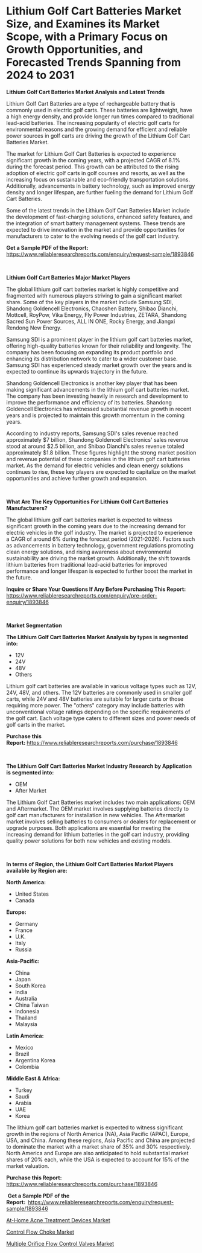 <p><h1>Lithium Golf Cart Batteries Market Size, and Examines its Market Scope, with a Primary Focus on Growth Opportunities, and Forecasted Trends Spanning from 2024 to 2031</h1></p><p><strong>Lithium Golf Cart Batteries Market Analysis and Latest Trends</strong></p>
<p><p>Lithium Golf Cart Batteries are a type of rechargeable battery that is commonly used in electric golf carts. These batteries are lightweight, have a high energy density, and provide longer run times compared to traditional lead-acid batteries. The increasing popularity of electric golf carts for environmental reasons and the growing demand for efficient and reliable power sources in golf carts are driving the growth of the Lithium Golf Cart Batteries Market.</p><p>The market for Lithium Golf Cart Batteries is expected to experience significant growth in the coming years, with a projected CAGR of 8.1% during the forecast period. This growth can be attributed to the rising adoption of electric golf carts in golf courses and resorts, as well as the increasing focus on sustainable and eco-friendly transportation solutions. Additionally, advancements in battery technology, such as improved energy density and longer lifespan, are further fueling the demand for Lithium Golf Cart Batteries.</p><p>Some of the latest trends in the Lithium Golf Cart Batteries Market include the development of fast-charging solutions, enhanced safety features, and the integration of smart battery management systems. These trends are expected to drive innovation in the market and provide opportunities for manufacturers to cater to the evolving needs of the golf cart industry.</p></p>
<p><strong>Get a Sample PDF of the Report:&nbsp;</strong> <a href="https://www.reliableresearchreports.com/enquiry/request-sample/1893846">https://www.reliableresearchreports.com/enquiry/request-sample/1893846</a></p>
<p>&nbsp;</p>
<p><strong>Lithium Golf Cart Batteries Major Market Players</strong></p>
<p><p>The global lithium golf cart batteries market is highly competitive and fragmented with numerous players striving to gain a significant market share. Some of the key players in the market include Samsung SDI, Shandong Goldencell Electronics, Chaoshen Battery, Shibao Dianchi, Mottcell, RoyPow, Vika Energy, Fly Power Industries, ZETARA, Shandong Sacred Sun Power Sources, ALL IN ONE, Rocky Energy, and Jiangxi Rendong New Energy.</p><p>Samsung SDI is a prominent player in the lithium golf cart batteries market, offering high-quality batteries known for their reliability and longevity. The company has been focusing on expanding its product portfolio and enhancing its distribution network to cater to a wider customer base. Samsung SDI has experienced steady market growth over the years and is expected to continue its upwards trajectory in the future.</p><p>Shandong Goldencell Electronics is another key player that has been making significant advancements in the lithium golf cart batteries market. The company has been investing heavily in research and development to improve the performance and efficiency of its batteries. Shandong Goldencell Electronics has witnessed substantial revenue growth in recent years and is projected to maintain this growth momentum in the coming years.</p><p>According to industry reports, Samsung SDI's sales revenue reached approximately $7 billion, Shandong Goldencell Electronics' sales revenue stood at around $2.5 billion, and Shibao Dianchi's sales revenue totaled approximately $1.8 billion. These figures highlight the strong market position and revenue potential of these companies in the lithium golf cart batteries market. As the demand for electric vehicles and clean energy solutions continues to rise, these key players are expected to capitalize on the market opportunities and achieve further growth and expansion.</p></p>
<p>&nbsp;</p>
<p><strong>What Are The Key Opportunities For Lithium Golf Cart Batteries Manufacturers?</strong></p>
<p><p>The global lithium golf cart batteries market is expected to witness significant growth in the coming years due to the increasing demand for electric vehicles in the golf industry. The market is projected to experience a CAGR of around 6% during the forecast period (2021-2026). Factors such as advancements in battery technology, government regulations promoting clean energy solutions, and rising awareness about environmental sustainability are driving the market growth. Additionally, the shift towards lithium batteries from traditional lead-acid batteries for improved performance and longer lifespan is expected to further boost the market in the future.</p></p>
<p><strong>Inquire or Share Your Questions If Any Before Purchasing This Report:</strong> <a href="https://www.reliableresearchreports.com/enquiry/pre-order-enquiry/1893846">https://www.reliableresearchreports.com/enquiry/pre-order-enquiry/1893846</a></p>
<p>&nbsp;</p>
<p><strong>Market Segmentation</strong></p>
<p><strong>The Lithium Golf Cart Batteries Market Analysis by types is segmented into:</strong></p>
<p><ul><li>12V</li><li>24V</li><li>48V</li><li>Others</li></ul></p>
<p><p>Lithium golf cart batteries are available in various voltage types such as 12V, 24V, 48V, and others. The 12V batteries are commonly used in smaller golf carts, while 24V and 48V batteries are suitable for larger carts or those requiring more power. The "others" category may include batteries with unconventional voltage ratings depending on the specific requirements of the golf cart. Each voltage type caters to different sizes and power needs of golf carts in the market.</p></p>
<p><strong>Purchase this Report:&nbsp;</strong><a href="https://www.reliableresearchreports.com/purchase/1893846">https://www.reliableresearchreports.com/purchase/1893846</a></p>
<p>&nbsp;</p>
<p><strong>The Lithium Golf Cart Batteries Market Industry Research by Application is segmented into:</strong></p>
<p><ul><li>OEM</li><li>After Market</li></ul></p>
<p><p>The Lithium Golf Cart Batteries market includes two main applications: OEM and Aftermarket. The OEM market involves supplying batteries directly to golf cart manufacturers for installation in new vehicles. The Aftermarket market involves selling batteries to consumers or dealers for replacement or upgrade purposes. Both applications are essential for meeting the increasing demand for lithium batteries in the golf cart industry, providing quality power solutions for both new vehicles and existing models.</p></p>
<p>&nbsp;</p>
<p><strong>In terms of Region, the Lithium Golf Cart Batteries Market Players available by Region are:</strong></p>
<p>
    <p> <strong> North America: </strong>
        <ul>
            <li>United States</li>
            <li>Canada</li>
        </ul>
        </p> 
    <p> <strong> Europe: </strong>
        <ul>
            <li>Germany</li>
            <li>France</li>
            <li>U.K.</li>
            <li>Italy</li>
            <li>Russia</li>
        </ul>
        </p> 
    <p> <strong> Asia-Pacific: </strong>
        <ul>
            <li>China</li>
            <li>Japan</li>
            <li>South Korea</li>
            <li>India</li>
            <li>Australia</li>
            <li>China Taiwan</li>
            <li>Indonesia</li>
            <li>Thailand</li>
            <li>Malaysia</li>
        </ul>
        </p> 
    <p> <strong> Latin America: </strong>
        <ul>
            <li>Mexico</li>
            <li>Brazil</li>
            <li>Argentina Korea</li>
            <li>Colombia</li>
        </ul>
        </p> 
    <p> <strong> Middle East & Africa: </strong>
        <ul>
            <li>Turkey</li>
            <li>Saudi</li>
            <li>Arabia</li>
            <li>UAE</li>
            <li>Korea</li>
        </ul>
    </p>
    </p>
<p><p>The lithium golf cart batteries market is expected to witness significant growth in the regions of North America (NA), Asia Pacific (APAC), Europe, USA, and China. Among these regions, Asia Pacific and China are projected to dominate the market with a market share of 35% and 30% respectively. North America and Europe are also anticipated to hold substantial market shares of 20% each, while the USA is expected to account for 15% of the market valuation.</p></p>
<p><strong>Purchase this Report: </strong><a href="https://www.reliableresearchreports.com/purchase/1893846">https://www.reliableresearchreports.com/purchase/1893846</a></p>
<p>&nbsp;<strong>Get a Sample PDF of the Report:&nbsp;&nbsp;</strong><a href="https://www.reliableresearchreports.com/enquiry/request-sample/1893846">https://www.reliableresearchreports.com/enquiry/request-sample/1893846</a></p>
<p><strong></strong></p>
<p><p><a href="https://view.publitas.com/reportprime-1/at-home-acne-treatment-devices-market-analysis-and-market-size-global-industry-overview-market-segmentation-and-forecast-2023-to-2030/">At-Home Acne Treatment Devices Market</a></p><p><a href="https://view.publitas.com/reportprime-1/control-flow-choke-market-growth-market-trends-covid-19-impact-and-forecasts-for-period-from-2023-2030/">Control Flow Choke Market</a></p><p><a href="https://view.publitas.com/reportprime-1/multiple-orifice-flow-control-valves-market-insights-market-players-and-forecast-till-2030/">Multiple Orifice Flow Control Valves Market</a></p></p>
